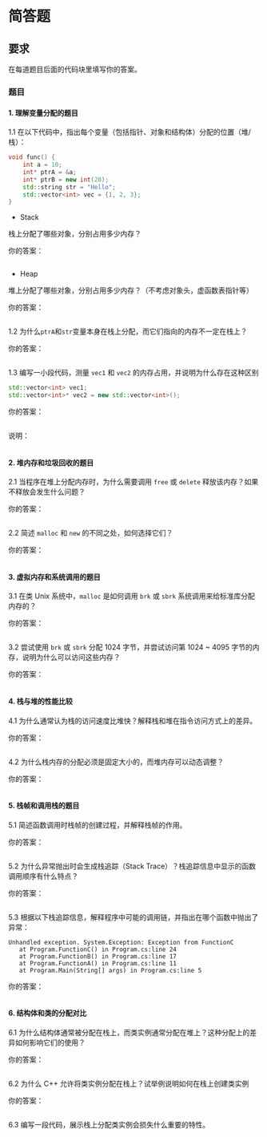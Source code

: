 # 简答题

## 要求

在每道题目后面的代码块里填写你的答案。

### 题目

#### 1. 理解变量分配的题目

1.1 在以下代码中，指出每个变量（包括指针、对象和结构体）分配的位置（堆/栈）：
   
```cpp
void func() {
    int a = 10;
    int* ptrA = &a;
    int* ptrB = new int(20);
    std::string str = "Hello";
    std::vector<int> vec = {1, 2, 3};
}
```

- Stack

栈上分配了哪些对象，分别占用多少内存？

你的答案：

```ascii

```

- Heap

堆上分配了哪些对象，分别占用多少内存？（不考虑对象头，虚函数表指针等）

你的答案：

```ascii

```

1.2 为什么`ptrA`和`str`变量本身在栈上分配，而它们指向的内存不一定在栈上？

你的答案：

```ascii

```

1.3 编写一小段代码，测量 `vec1` 和 `vec2` 的内存占用，并说明为什么存在这种区别

```cpp
std::vector<int> vec1;
std::vector<int>* vec2 = new std::vector<int>();
```

你的答案：

```cpp

```

说明：

```ascii

```

#### 2. 堆内存和垃圾回收的题目

2.1 当程序在堆上分配内存时，为什么需要调用 `free` 或 `delete` 释放该内存？如果不释放会发生什么问题？

你的答案：

```ascii

```

2.2 简述 `malloc` 和 `new` 的不同之处，如何选择它们？

你的答案：

```ascii

```

#### 3. 虚拟内存和系统调用的题目

3.1 在类 Unix 系统中，`malloc` 是如何调用 `brk` 或 `sbrk` 系统调用来给标准库分配内存的？

你的答案：

```ascii

```

3.2 尝试使用 `brk` 或 `sbrk` 分配 1024 字节，并尝试访问第 1024 ~ 4095 字节的内存，说明为什么可以访问这些内存？

你的答案：

```ascii

```

#### 4. 栈与堆的性能比较

4.1 为什么通常认为栈的访问速度比堆快？解释栈和堆在指令访问方式上的差异。

你的答案：

```ascii

```

4.2 为什么栈内存的分配必须是固定大小的，而堆内存可以动态调整？

你的答案：

```ascii

```

#### 5. 栈帧和调用栈的题目

5.1 简述函数调用时栈帧的创建过程，并解释栈帧的作用。

你的答案：

```ascii

```

5.2 为什么异常抛出时会生成栈追踪（Stack Trace）？栈追踪信息中显示的函数调用顺序有什么特点？

你的答案：

```ascii

```

5.3 根据以下栈追踪信息，解释程序中可能的调用链，并指出在哪个函数中抛出了异常：

```ascii
Unhandled exception. System.Exception: Exception from FunctionC
   at Program.FunctionC() in Program.cs:line 24
   at Program.FunctionB() in Program.cs:line 17
   at Program.FunctionA() in Program.cs:line 11
   at Program.Main(String[] args) in Program.cs:line 5
```

你的答案：

```ascii

```

#### 6. 结构体和类的分配对比

6.1 为什么结构体通常被分配在栈上，而类实例通常分配在堆上？这种分配上的差异如何影响它们的使用？

你的答案：

```ascii

```

6.2 为什么 C++ 允许将类实例分配在栈上？试举例说明如何在栈上创建类实例

你的答案：

```ascii

```

6.3 编写一段代码，展示栈上分配类实例会损失什么重要的特性。

```C++

```
